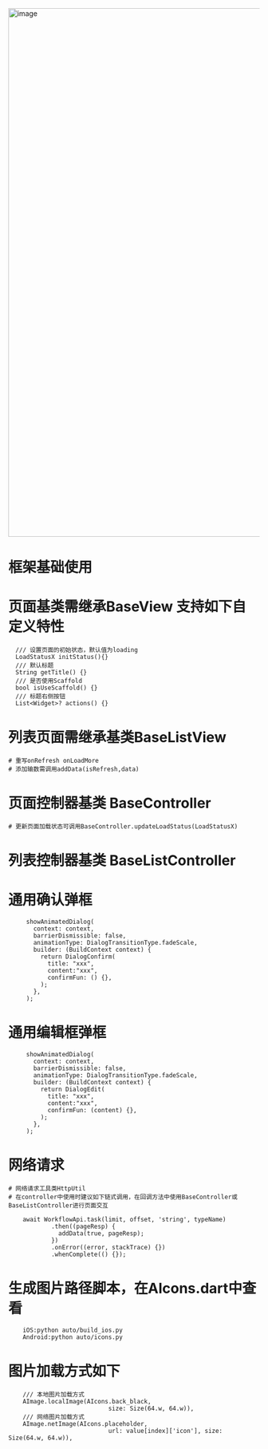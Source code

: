 <img width="1060" alt="image" src="https://user-images.githubusercontent.com/8328012/201800690-9f5e989e-4ed3-4817-85b9-b594ac89fd31.png">  

# 框架基础使用
# 页面基类需继承BaseView<Controller> 支持如下自定义特性
```
  /// 设置页面的初始状态，默认值为loading
  LoadStatusX initStatus(){}
  /// 默认标题
  String getTitle() {}
  /// 是否使用Scaffold
  bool isUseScaffold() {}
  /// 标题右侧按钮
  List<Widget>? actions() {}
```
# 列表页面需继承基类BaseListView<BaseListController>
    # 重写onRefresh onLoadMore
    # 添加输数需调用addData(isRefresh,data)

# 页面控制器基类 BaseController
    # 更新页面加载状态可调用BaseController.updateLoadStatus(LoadStatusX)

# 列表控制器基类 BaseListController

# 通用确认弹框
```
     showAnimatedDialog(
       context: context,
       barrierDismissible: false,
       animationType: DialogTransitionType.fadeScale,
       builder: (BuildContext context) {
         return DialogConfirm(
           title: "xxx",
           content:"xxx",
           confirmFun: () {},
         );
       },
     );

```
# 通用编辑框弹框
```
     showAnimatedDialog(
       context: context,
       barrierDismissible: false,
       animationType: DialogTransitionType.fadeScale,
       builder: (BuildContext context) {
         return DialogEdit(
           title: "xxx",
           content:"xxx",
           confirmFun: (content) {},
         );
       },
     );
```

# 网络请求
    # 网络请求工具类HttpUtil
    # 在controller中使用时建议如下链式调用，在回调方法中使用BaseController或BaseListController进行页面交互
```
    await WorkflowApi.task(limit, offset, 'string', typeName)
            .then((pageResp) {
              addData(true, pageResp);
            })
            .onError((error, stackTrace) {})
            .whenComplete(() {});
```
# 生成图片路径脚本，在AIcons.dart中查看
```
    iOS:python auto/build_ios.py
    Android:python auto/icons.py
```
# 图片加载方式如下
```
    /// 本地图片加载方式
    AImage.localImage(AIcons.back_black,
                            size: Size(64.w, 64.w)),
    /// 网络图片加载方式
    AImage.netImage(AIcons.placeholder,
                            url: value[index]['icon'], size: Size(64.w, 64.w)),

```